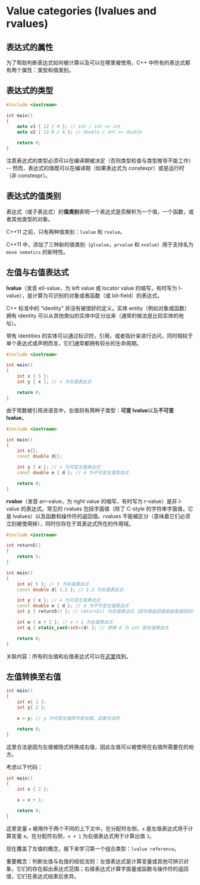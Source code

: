 # Value categories (lvalues and rvalues)

## 表达式的属性

为了帮助判断表达式如何被计算以及可以在哪里被使用，C++ 中所有的表达式都有两个属性：类型和值类别。

## 表达式的类型

```cpp
#include <iostream>

int main()
{
    auto v1 { 12 / 4 }; // int / int => int
    auto v2 { 12.0 / 4 }; // double / int => double

    return 0;
}
```

注意表达式的类型必须可以在编译期被决定（否则类型检查与类型推导不能工作） -- 然而，表达式的值既可以在编译期（如果表达式为 constexpr）或是运行时（非 constexpr）。

## 表达式的值类别

表达式（或子表达式）的**值类别**表明一个表达式是否解析为一个值，一个函数，或者其他类型的对象。

C++11 之前，只有两种值类别：`lvalue` 和 `rvalue`。

C++11 中，添加了三种新的值类别（`glvalue`，`prvalue` 和 `xvalue`）用于支持名为 `move sematics` 的新特性。

## 左值与右值表达式

**lvalue**（发音 ell-value，为 left value 或 locator value 的缩写，有时写为 l-value），是计算为可识别的对象或者函数（或 bit-field）的表达式。

C++ 标准中的 “identity” 并没有被很好的定义。实体 entity（例如对象或函数）拥有 identity 可以从其他类似的实体中区分出来（通常的做法是比较实体的地址）。

带有 identities 的实体可以通过标识符，引用，或者指针来进行访问，同时相较于单个表达式或声明而言，它们通常都拥有较长的生命周期。

```cpp
#include <iostream>

int main()
{
    int x { 5 };
    int y { x }; // x 为左值表达式

    return 0;
}
```

由于常数被引用进语言中，左值则有两种子类型：**可变 lvalue**以及**不可变 lvalue**。

```cpp
#include <iostream>

int main()
{
    int x{};
    const double d{};

    int y { x }; // x 为可变左值表达式
    const double e { d }; // d 为不可变左值表达式

    return 0;
}
```

**rvalue**（发音 arr-value，为 right value 的缩写，有时写为 r-value）是非 l-value 的表达式。常见的 rvalues 包括字面值（除了 C-style 的字符串字面值，它是 lvalues）以及函数和操作符的返回值。rvalues 不能被区分（意味着它们必须立刻被使用掉），同时仅存在于其表达式所在的作用域。

```cpp
#include <iostream>

int return5()
{
    return 5;
}

int main()
{
    int x{ 5 }; // 5 为右值表达式
    const double d{ 1.2 }; // 1.2 为右值表达式

    int y { x }; // x 为可变左值表达式
    const double e { d }; // d 为不可变左值表达式
    int z { return5() }; // return5() 为右值表达式（因为其返回值是由值返回的）

    int w { x + 1 }; // x + 1 为右值表达式
    int q { static_cast<int>(d) }; // 转换 d 为 int 是右值表达式

    return 0;
}
```

关联内容：所有的左值和右值表达式可以在[这里](https://en.cppreference.com/w/cpp/language/value_category)找到。

## 左值转换至右值

```cpp
int main()
{
    int x{ 1 };
    int y{ 2 };

    x = y; // y 为可变左值而不是右值，这是合法的

    return 0;
}
```

这里合法是因为左值被隐式转换成右值，因此左值可以被使用在右值所需要在的地方。

考虑以下代码：

```cpp
int main()
{
    int x { 2 };

    x = x + 1;

    return 0;
}
```

这里变量 `x` 被用作于两个不同的上下文中。在分配符左侧，`x` 是左值表达式用于计算变量 x。在分配符右侧，`x + 1` 为右值表达式用于计算出值 `3`。

现在覆盖了左值的概念，接下来学习第一个组合类型：`lvalue reference`。

重要概念：判断左值与右值的经验法则：左值表达式是计算变量或其他可辨识对象，它们的存在超出表达式范围；右值表达式计算字面量或函数与操作符的返回值，它们在表达式结束后舍弃。
